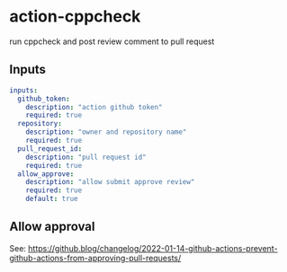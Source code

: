 # action-cppcheck

run cppcheck and post review comment to pull request

## Inputs

```yaml
inputs:
  github_token:
    description: "action github token"
    required: true
  repository:
    description: "owner and repository name"
    required: true
  pull_request_id:
    description: "pull request id"
    required: true
  allow_approve:
    description: "allow submit approve review"
    required: true
    default: true
```

## Allow approval

See: https://github.blog/changelog/2022-01-14-github-actions-prevent-github-actions-from-approving-pull-requests/
